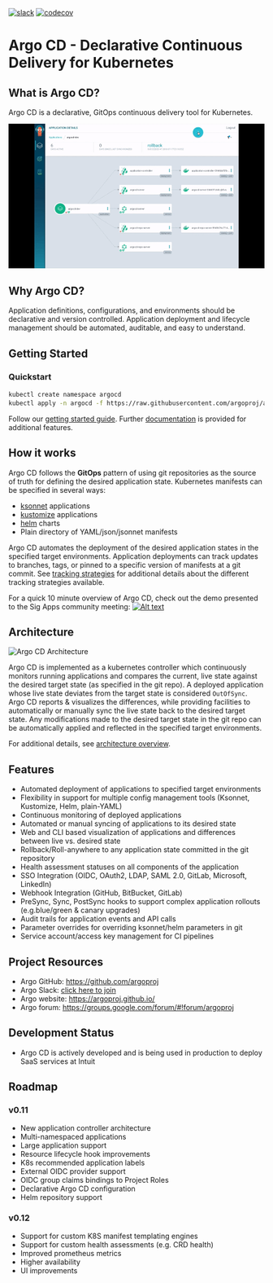 [![slack](https://img.shields.io/badge/slack-argoproj-brightgreen.svg?logo=slack)](https://argoproj.github.io/community/join-slack)
[![codecov](https://codecov.io/gh/argoproj/argo-cd/branch/master/graph/badge.svg)](https://codecov.io/gh/argoproj/argo-cd)


# Argo CD - Declarative Continuous Delivery for Kubernetes

## What is Argo CD?

Argo CD is a declarative, GitOps continuous delivery tool for Kubernetes.

![Argo CD UI](docs/argocd-ui.gif)

## Why Argo CD?

Application definitions, configurations, and environments should be declarative and version controlled.
Application deployment and lifecycle management should be automated, auditable, and easy to understand.

## Getting Started

### Quickstart

```bash
kubectl create namespace argocd
kubectl apply -n argocd -f https://raw.githubusercontent.com/argoproj/argo-cd/v0.11.0-rc5/manifests/install.yaml
```

Follow our [getting started guide](docs/getting_started.md). Further [documentation](docs/)
is provided for additional features.

## How it works

Argo CD follows the **GitOps** pattern of using git repositories as the source of truth for defining
the desired application state. Kubernetes manifests can be specified in several ways:
* [ksonnet](https://ksonnet.io) applications
* [kustomize](https://kustomize.io) applications
* [helm](https://helm.sh) charts
* Plain directory of YAML/json/jsonnet manifests

Argo CD automates the deployment of the desired application states in the specified target environments.
Application deployments can track updates to branches, tags, or pinned to a specific version of
manifests at a git commit. See [tracking strategies](docs/tracking_strategies.md) for additional
details about the different tracking strategies available.

For a quick 10 minute overview of Argo CD, check out the demo presented to the Sig Apps community
meeting:
[![Alt text](https://img.youtube.com/vi/aWDIQMbp1cc/0.jpg)](https://youtu.be/aWDIQMbp1cc?t=1m4s)


## Architecture

![Argo CD Architecture](docs/argocd_architecture.png)

Argo CD is implemented as a kubernetes controller which continuously monitors running applications
and compares the current, live state against the desired target state (as specified in the git repo).
A deployed application whose live state deviates from the target state is considered `OutOfSync`.
Argo CD reports & visualizes the differences, while providing facilities to automatically or
manually sync the live state back to the desired target state. Any modifications made to the desired
target state in the git repo can be automatically applied and reflected in the specified target
environments.

For additional details, see [architecture overview](docs/architecture.md).

## Features

* Automated deployment of applications to specified target environments
* Flexibility in support for multiple config management tools (Ksonnet, Kustomize, Helm, plain-YAML)
* Continuous monitoring of deployed applications
* Automated or manual syncing of applications to its desired state
* Web and CLI based visualization of applications and differences between live vs. desired state
* Rollback/Roll-anywhere to any application state committed in the git repository
* Health assessment statuses on all components of the application
* SSO Integration (OIDC, OAuth2, LDAP, SAML 2.0, GitLab, Microsoft, LinkedIn)
* Webhook Integration (GitHub, BitBucket, GitLab)
* PreSync, Sync, PostSync hooks to support complex application rollouts (e.g.blue/green & canary upgrades)
* Audit trails for application events and API calls
* Parameter overrides for overriding ksonnet/helm parameters in git
* Service account/access key management for CI pipelines

## Project Resources
* Argo GitHub:  https://github.com/argoproj
* Argo Slack:   [click here to join](https://argoproj.github.io/community/join-slack)
* Argo website: https://argoproj.github.io/
* Argo forum:   https://groups.google.com/forum/#!forum/argoproj


## Development Status
* Argo CD is actively developed and is being used in production to deploy SaaS services at Intuit

## Roadmap
### v0.11

* New application controller architecture
* Multi-namespaced applications
* Large application support
* Resource lifecycle hook improvements
* K8s recommended application labels
* External OIDC provider support
* OIDC group claims bindings to Project Roles
* Declarative Argo CD configuration
* Helm repository support

### v0.12
* Support for custom K8S manifest templating engines
* Support for custom health assessments (e.g. CRD health)
* Improved prometheus metrics
* Higher availability
* UI improvements
